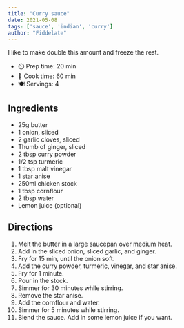 ```yaml
---
title: "Curry sauce"
date: 2021-05-08
tags: ['sauce', 'indian', 'curry']
author: "Fiddelate"
---
```


I like to make double this amount and freeze the rest.

- ⏲️ Prep time: 20 min
- 🍳 Cook time: 60 min
- 🍽️ Servings: 4

## Ingredients

- 25g butter
- 1 onion, sliced
- 2 garlic cloves, sliced
- Thumb of ginger, sliced
- 2 tbsp curry powder
- 1/2 tsp turmeric
- 1 tbsp malt vinegar
- 1 star anise
- 250ml chicken stock
- 1 tbsp cornflour
- 2 tbsp water
- Lemon juice (optional)

## Directions

1. Melt the butter in a large saucepan over medium heat.
2. Add in the sliced onion, sliced garlic, and ginger.
3. Fry for 15 min, until the onion soft.
4. Add the curry powder, turmeric, vinegar, and star anise.
5. Fry for 1 minute.
6. Pour in the stock.
7. Simmer for 30 minutes while stirring.
8. Remove the star anise.
9. Add the cornflour and water.
10. Simmer for 5 minutes while stirring.
11. Blend the sauce. Add in some lemon juice if you want.
